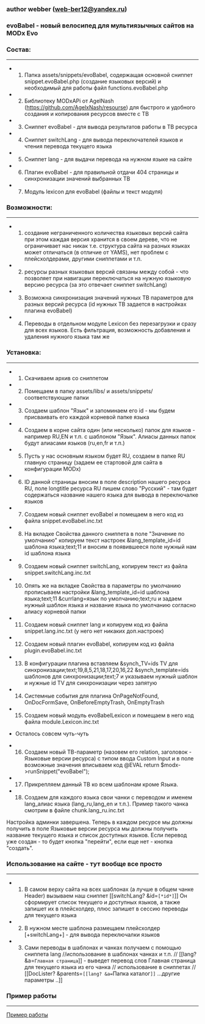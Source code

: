 ### author webber (web-ber12@yandex.ru)


### evoBabel - новый велосипед для мультиязычных сайтов на MODx Evo

### Состав:
---------
* 1. Папка assets/snippets/evoBabel, содержащая основной сниппет snippet.evoBabel.php (создание языковых версий) и необходимый для работы файл functions.evoBabel.php
* 2. Библиотеку MODxAPi от AgelNash (https://github.com/AgelxNash/resourse) для быстрого и удобного создания и копирования ресурсов вместе с ТВ
* 3. Сниппет evoBabel - для вывода результатов работы в ТВ ресурса
* 4. Сниппет switchLang - для вывода переключателей языков и чтения перевода текущего языка
* 5. Сниппет lang - для выдачи перевода на нужном языке на сайте
* 6. Плагин evoBabel - для правильной отдачи 404 страницы и синхронизации значений выбранных ТВ
* 7. Модуль lexicon для evoBabel (файлы и текст модуля)


### Возможности:
---------
* 1. создание неграниченного количества языковых версий сайта
при этом каждая версия хранится в своем дереве, что не ограничивает нас никак
т.е. структура сайта на разных языках может отличаться (в отличие от YAMS), нет проблем с плейсхолдерами, другими сниппетами и т.п.
* 2. ресурсы разных языковых версий связаны между собой - что позволяет при навигации переключаться на нужную языковую версию ресурса
(за это отвечает сниппет switchLang)
* 3. Возможна синхронизация значений нужных ТВ параметров для разных версий ресурса (id нужных ТВ задается в настройках плагина evoBabel)
* 4. Переводы в отдельном модуле Lexicon без перезагрузки и сразу для всех языков. Есть фильтрация, возможность добавления и удаления нужного языка там же


### Установка:
---------
* 1. Скачиваем архив со сниппетом
* 2. Помещаем в папку assets/libs/ и assets/snippets/ соответствующие папки
* 3. Создаем шаблон "Язык" и запоминаем его id - мы будем присваивать его каждой корневой папке языка
* 4. Создаем в корне сайта один (или несколько) папок для языков - например RU,EN и т.п. с шаблоном "Язык". Алиасы данных папок будут алиасами языков (ru,en,fr и т.п.)
* 5. Пусть у нас основным языком будет RU, создаем в папке RU главную страницу (задаем ее стартовой для сайта в конфигурации MODx)
* 6. ID данной страницы вносим в поле description нашего ресурса RU, поле longtitle ресурса RU пишем слово "Русский" - там будет содержаться название нашего языка для вывода в переключалке языков
* 7. Создаем новый сниппет evoBabel и помещаем в него код из файла snippet.evoBabel.inc.txt
* 8. На вкладке Свойства данного сниппета в поле "Значение по умолчанию" копируем текст настроек &lang_template_id=id шаблона языка;text;11 и вносим в появившееся поле нужный нам id шаблона языка
* 9. Создаем новый сниппет switchLang, копируем текст из файла snippet.switchLang.inc.txt
* 10. Опять же на вкладке Свойства в параметры по умолчанию прописываем настройки &lang_template_id=id шаблона языка;text;11 &currlang=язык по умолчанию;text;ru и задаем нужный шаблон языка и название языка по умолчанию согласно алиасу корневой папки
* 11. Создаем новый сниппет lang и копируем код из файла snippet.lang.inc.txt (у него нет никаких доп.настроек)
* 12. Создаем новый плагин evoBabel, копируем код из файла plugin.evoBabel.inc.txt
* 13. В конфигурации плагина вставляем &synch_TV=ids TV для синхронизации;text;19,8,5,21,18,17,20,16,22 &synch_template=ids шаблонов для синхронизации;text;7 и указываем нужный шаблон и нужные id TV для синхронизации через запятую
* 14. Системные события для плагина OnPageNotFound, OnDocFormSave, OnBeforeEmptyTrash, OnEmptyTrash
* 15. Создаем новый модуль evoBabelLexicon и помещаем в него код файла module.Lexicon.inc.txt

* Осталось совсем чуть-чуть

* 16. Создаем новый ТВ-параметр (назовем его relation, заголовок - Языковые версии ресурса) с типом ввода Custom Input и в поле возможные значения вписываем код @EVAL return $modx->runSnippet("evoBabel");
* 17. Прикрепляем данный ТВ ко всем шаблонам кроме Языка.
* 18. Создаем для каждого языка свои чанки с переводом и именем lang_алиас языка (lang_ru,lang_en и т.п.). Пример такого чанка смотрим в файле chunk.lang_ru.inc.txt

Настройка админки завершена. Теперь в каждом ресурсе мы должны получить в поле Языковые версии ресурса мы должны получить название текущего языка и список доступных языков.
Если перевод уже создан  - то будет кнопка "перейти", если еще нет - кнопка "создать".


### Использование на сайте - тут вообще все просто
---------
* 1. В самом верху сайта на всех шаблонах (а лучше в общем чанке Header) вызываем наш сниппет [[switchLang? &id=`[*id*]`]]
Он сформирует список текущего и доступных языков, а также запишет их в плейсхолдер, плюс запишет в сессию переводы для текущего языка
* 2. В нужном месте шаблона размещаем плейсхолдер [+switchLang+] - для вывода переключалки языков
* 3. Сами переводы в шаблонах и чанках получаем с помощью сниппета lang
//использование в шаблонах чанках и т.п.
// [[lang? &a=`Главная страница`]] - выведет перевод слов Главная страница для текущего языка из его чанка
// использование в сниппетах 
// [[DocLister? &parents=`[[lang? &a=`Папка каталог`]]` ...другие параметры ..]]

### Пример работы
---------
<a href="http://evoBabel.sitex.by">Пример работы</a>












